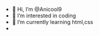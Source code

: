 - 👋 Hi, I’m @Anicool9
- 👀 I’m interested in coding
- 🌱 I’m currently learning html,css
-
<!---
Anicool9/Anicool9 is a ✨ special ✨ repository because its `README.md` (this file) appears on your GitHub profile.
You can click the Preview link to take a look at your changes.
--->
